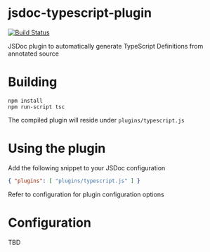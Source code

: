 # jsdoc-typescript-plugin

[![Build Status](https://travis-ci.org/jumpinjackie/jsdoc-typescript-plugin.svg)](https://travis-ci.org/jumpinjackie/jsdoc-typescript-plugin)

JSDoc plugin to automatically generate TypeScript Definitions from annotated source

# Building

    npm install
    npm run-script tsc

The compiled plugin will reside under `plugins/typescript.js`

# Using the plugin

Add the following snippet to your JSDoc configuration

```json
{ "plugins": [ "plugins/typescript.js" ] }
```

Refer to configuration for plugin configuration options

# Configuration

TBD